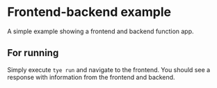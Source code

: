# Frontend-backend example
A simple example showing a frontend and backend function app.

## For running

Simply execute `tye run` and navigate to the frontend. You should see a response with information from the frontend and backend.